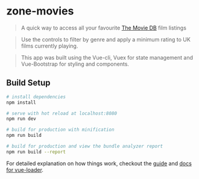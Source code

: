 # zone-movies

> A quick way to access all your favourite [The Movie DB][tmdb] film listings

> Use the controls to filter by genre and apply a minimum rating to UK films currently playing.

> This app was built using the Vue-cli, Vuex for state management and Vue-Bootstrap for styling and components.

## Build Setup

``` bash
# install dependencies
npm install

# serve with hot reload at localhost:8080
npm run dev

# build for production with minification
npm run build

# build for production and view the bundle analyzer report
npm run build --report
```

For detailed explanation on how things work, checkout the [guide](http://vuejs-templates.github.io/webpack/) and [docs for vue-loader](http://vuejs.github.io/vue-loader).

[tmdb]: https://www.themoviedb.org/